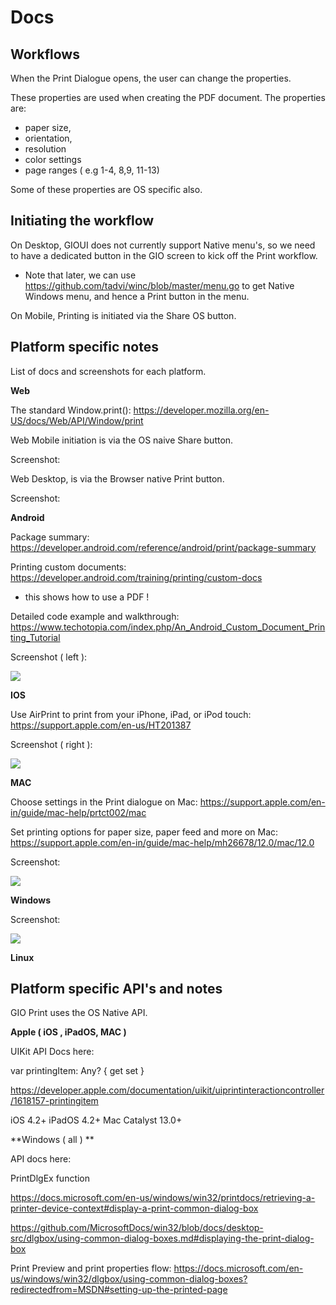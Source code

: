# Docs


## Workflows

When the Print Dialogue opens, the user can change the properties.

These properties are used when creating the PDF document. The properties are:

- paper size,
- orientation,
- resolution
- color settings
- page ranges ( e.g 1-4, 8,9, 11-13)

Some of these properties are OS specific also.


## Initiating the workflow

On Desktop, GIOUI does not currently support Native menu's, so we need to have a dedicated button in the GIO screen to kick off the Print workflow. 

- Note that later, we can use https://github.com/tadvi/winc/blob/master/menu.go to get Native Windows menu, and hence a Print button in the menu.

On Mobile, Printing is initiated via the Share OS button.

## Platform specific notes

List of docs and screenshots for each platform.

**Web**

The standard Window.print(): https://developer.mozilla.org/en-US/docs/Web/API/Window/print

Web Mobile initiation is via the OS naive Share button.

Screenshot: 



Web Desktop, is via the Browser native Print button.

Screenshot: 


**Android**

Package summary: https://developer.android.com/reference/android/print/package-summary

Printing custom documents: https://developer.android.com/training/printing/custom-docs
- this shows how to use a PDF !

Detailed code example and walkthrough: https://www.techotopia.com/index.php/An_Android_Custom_Document_Printing_Tutorial

Screenshot ( left ): 

[<img src="https://eclipsesource.com/wp-content/uploads/2014/04/tabris-print3.png">](https://eclipsesource.com/wp-content/uploads/2014/04/tabris-print3.png)




**IOS**

Use AirPrint to print from your iPhone, iPad, or iPod touch: https://support.apple.com/en-us/HT201387

Screenshot ( right ): 

[<img src="https://eclipsesource.com/wp-content/uploads/2014/04/tabris-print3.png">](https://eclipsesource.com/wp-content/uploads/2014/04/tabris-print3.png)





**MAC**

Choose settings in the Print dialogue on Mac: https://support.apple.com/en-in/guide/mac-help/prtct002/mac

Set printing options for paper size, paper feed and more on Mac: https://support.apple.com/en-in/guide/mac-help/mh26678/12.0/mac/12.0

Screenshot: 

[<img src="https://help.apple.com/assets/5FFC9995A591642D7264E8CD/5FFC999CA591642D7264E900/en_GB/bfc459104d25a1d074499adea5100896.png">](https://help.apple.com/assets/5FFC9995A591642D7264E8CD/5FFC999CA591642D7264E900/en_GB/bfc459104d25a1d074499adea5100896.png)


**Windows**


Screenshot: 

[<img src="https://help.apple.com/assets/5FFC9995A591642D7264E8CD/5FFC999CA591642D7264E900/en_GB/bfc459104d25a1d074499adea5100896.png">](https://help.apple.com/assets/5FFC9995A591642D7264E8CD/5FFC999CA591642D7264E900/en_GB/bfc459104d25a1d074499adea5100896.png)


**Linux**



## Platform specific API's and notes

GIO Print uses the OS Native API.


**Apple ( iOS , iPadOS, MAC )**

UIKit API Docs here: 

var printingItem: Any? { get set }

https://developer.apple.com/documentation/uikit/uiprintinteractioncontroller/1618157-printingitem

iOS 4.2+
iPadOS 4.2+
Mac Catalyst 13.0+



**Windows ( all ) **

API docs here:

PrintDlgEx function

https://docs.microsoft.com/en-us/windows/win32/printdocs/retrieving-a-printer-device-context#display-a-print-common-dialog-box

https://github.com/MicrosoftDocs/win32/blob/docs/desktop-src/dlgbox/using-common-dialog-boxes.md#displaying-the-print-dialog-box

Print Preview and print properties flow: https://docs.microsoft.com/en-us/windows/win32/dlgbox/using-common-dialog-boxes?redirectedfrom=MSDN#setting-up-the-printed-page






